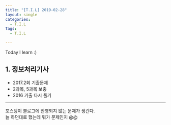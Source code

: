 ```yaml
---
title: "[T.I.L] 2019-02-28"
layout: single
categories:
  - T.I.L
Tags:
  - T.I.L

---
```

Today I learn :)

## 1. 정보처리기사  
* 2017.2회 기출문제  
* 2과목, 5과목 보충   
* 2016 기출 다시 풀기    
                   

  
*** 
포스팅이 블로그에 반영되지 않는 문제가 생긴다.  
늘 하던대로 했는데 뭐가 문제인지 @@  

